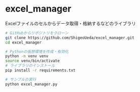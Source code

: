 # excel_manager
Excelファイルのセルからデータ取得・格納するなどのライブラリ

```bash
# GitHubからリポジトリをクローン
git clone https://github.com/ShigeoUeda/excel_manager.git
cd excel_manager

# Pythonの仮想環境を作成・有効化
python -m venv venv
source venv/bin/activate 
# ライブラリのインストール
pip install -r requirements.txt

# サンプルの実行
python excel_manager.py
``` 

